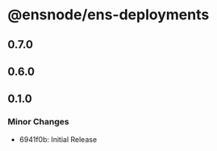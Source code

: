 # @ensnode/ens-deployments

## 0.7.0

## 0.6.0

## 0.1.0

### Minor Changes

- 6941f0b: Initial Release
